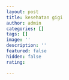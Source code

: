 ```yaml
---
layout: post
title: kesehatan gigi
author: admin
categories: []
tags: []
image: ''
description: ''
featured: false
hidden: false
rating: 

---
```

